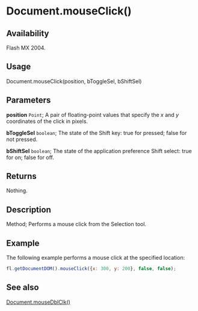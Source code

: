 # Document.mouseClick()

## Availability

Flash MX 2004.

## Usage

Document.mouseClick(position, bToggleSel, bShiftSel)

## Parameters

**position** `Point`; A pair of floating-point values that specify the *x* and *y* coordinates of the click in pixels.

**bToggleSel** `boolean`; The state of the Shift key: true for pressed; false for not pressed.

**bShiftSel** `boolean`; The state of the application preference Shift select: true for on; false for off.

## Returns

Nothing.

## Description

Method; Performs a mouse click from the Selection tool.

## Example

The following example performs a mouse click at the specified location:

```javascript
fl.getDocumentDOM().mouseClick({x: 300, y: 200}, false, false);
```

## See also

[Document.mouseDblClk()](../Document_object/Document140.md)
